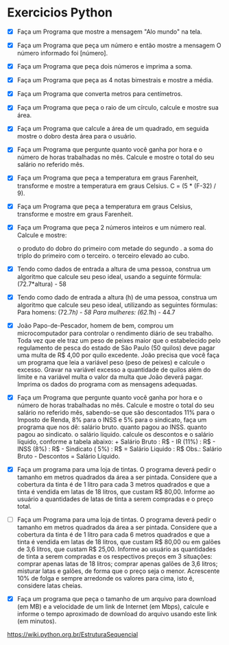 # Exercicios Python

- [x] Faça um Programa que mostre a mensagem "Alo mundo" na tela.

- [x] Faça um Programa que peça um número e então mostre a mensagem O número informado foi [número].

- [x] Faça um Programa que peça dois números e imprima a soma.

- [x] Faça um Programa que peça as 4 notas bimestrais e mostre a média.
- [x] Faça um Programa que converta metros para centímetros.
- [x] Faça um Programa que peça o raio de um círculo, calcule e mostre sua área.
- [x] Faça um Programa que calcule a área de um quadrado, em seguida mostre o dobro desta área para o usuário.
- [x] Faça um Programa que pergunte quanto você ganha por hora e o número de horas trabalhadas no mês. Calcule e mostre o total do seu salário no referido mês.
- [x] Faça um Programa que peça a temperatura em graus Farenheit, transforme e mostre a temperatura em graus Celsius.
C = (5 * (F-32) / 9).

- [x] Faça um Programa que peça a temperatura em graus Celsius, transforme e mostre em graus Farenheit.
- [x] Faça um Programa que peça 2 números inteiros e um número real. Calcule e mostre:

    o produto do dobro do primeiro com metade do segundo .
    a soma do triplo do primeiro com o terceiro.
    o terceiro elevado ao cubo.

- [x] Tendo como dados de entrada a altura de uma pessoa, construa um algoritmo que calcule seu peso ideal, usando a seguinte fórmula: (72.7*altura) - 58

- [x] Tendo como dado de entrada a altura (h) de uma pessoa, construa um algoritmo que calcule seu peso ideal, utilizando as seguintes fórmulas:
    Para homens: (72.7*h) - 58
    Para mulheres: (62.1*h) - 44.7

- [x] João Papo-de-Pescador, homem de bem, comprou um microcomputador para controlar o rendimento diário de seu trabalho. Toda vez que ele traz um peso de peixes maior que o estabelecido pelo regulamento de pesca do estado de São Paulo (50 quilos) deve pagar uma multa de R$ 4,00 por quilo excedente. João precisa que você faça um programa que leia a variável peso (peso de peixes) e calcule o excesso. Gravar na variável excesso a quantidade de quilos além do limite e na variável multa o valor da multa que João deverá pagar. Imprima os dados do programa com as mensagens adequadas.

- [x] Faça um Programa que pergunte quanto você ganha por hora e o número de horas trabalhadas no mês. Calcule e mostre o total do seu salário no referido mês, sabendo-se que são descontados 11% para o Imposto de Renda, 8% para o INSS e 5% para o sindicato, faça um programa que nos dê:
    salário bruto.
    quanto pagou ao INSS.
    quanto pagou ao sindicato.
    o salário líquido.
    calcule os descontos e o salário líquido, conforme a tabela abaixo:
        + Salário Bruto : R$
        - IR (11%) : R$
        - INSS (8%) : R$
        - Sindicato ( 5%) : R$
        = Salário Liquido : R$
    Obs.: Salário Bruto - Descontos = Salário Líquido.

- [x] Faça um programa para uma loja de tintas. O programa deverá pedir o tamanho em metros quadrados da área a ser pintada. Considere que a cobertura da tinta é de 1 litro para cada 3 metros quadrados e que a tinta é vendida em latas de 18 litros, que custam R$ 80,00. Informe ao usuário a quantidades de latas de tinta a serem compradas e o preço total.

- [ ] Faça um Programa para uma loja de tintas. O programa deverá pedir o tamanho em metros quadrados da área a ser pintada. Considere que a cobertura da tinta é de 1 litro para cada 6 metros quadrados e que a tinta é vendida em latas de 18 litros, que custam R$ 80,00 ou em galões de 3,6 litros, que custam R$ 25,00.
    Informe ao usuário as quantidades de tinta a serem compradas e os respectivos preços em 3 situações:
    comprar apenas latas de 18 litros;
    comprar apenas galões de 3,6 litros;
    misturar latas e galões, de forma que o preço seja o menor. Acrescente 10% de folga e sempre arredonde os valores para cima, isto é, considere latas cheias.

- [x] Faça um programa que peça o tamanho de um arquivo para download (em MB) e a velocidade de um link de Internet (em Mbps), calcule e informe o tempo aproximado de download do arquivo usando este link (em minutos).

<https://wiki.python.org.br/EstruturaSequencial>
